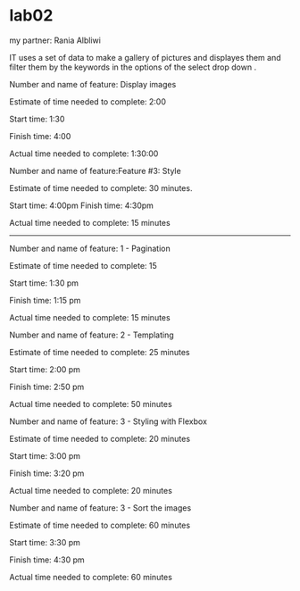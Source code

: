 # lab02

my partner: Rania Albliwi

IT uses a set of data to make a gallery of pictures and displayes them and filter them by the keywords in the options of the select drop down .

Number and name of feature: Display images

Estimate of time needed to complete: 2:00

Start time: 1:30

Finish time: 4:00

Actual time needed to complete: 1:30:00

Number and name of feature:Feature #3: Style 

Estimate of time needed to complete: 30 minutes.

Start time: 4:00pm Finish time: 4:30pm

Actual time needed to complete: 15 minutes

----------------------------------------
Number and name of feature: 1 - Pagination

Estimate of time needed to complete: 15

Start time: 1:30 pm

Finish time: 1:15 pm

Actual time needed to complete: 15 minutes

Number and name of feature: 2 - Templating

Estimate of time needed to complete: 25 minutes

Start time: 2:00 pm

Finish time: 2:50 pm

Actual time needed to complete: 50 minutes

Number and name of feature: 3 - Styling with Flexbox

Estimate of time needed to complete: 20 minutes

Start time: 3:00 pm

Finish time: 3:20 pm

Actual time needed to complete: 20 minutes

Number and name of feature: 3 - Sort the images

Estimate of time needed to complete: 60 minutes

Start time: 3:30 pm

Finish time: 4:30 pm

Actual time needed to complete: 60 minutes